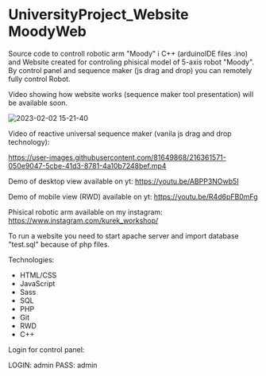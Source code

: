 ﻿# UniversityProject_Website MoodyWeb
 
Source code to controll robotic arm "Moody" i C++ (arduinoIDE files .ino) and Website created for controling phisical model of 5-axis robot "Moody". By control panel and sequence maker (js drag and drop) you can remotely fully control Robot. 

Video showing how website works (sequence maker tool presentation) will be available soon.

![2023-02-02 15-21-40](https://user-images.githubusercontent.com/81649868/216354596-64dfba33-ee67-4a57-b7c4-c0fbe3e744b7.gif)

Video of reactive universal sequence maker (vanila js drag and drop technology):

https://user-images.githubusercontent.com/81649868/216361571-050e9047-5cbe-41d3-8781-4a10b7248bef.mp4


Demo of desktop view available on yt:
https://youtu.be/ABPP3NOwb5I

Demo of mobile view (RWD) available on yt:
https://youtu.be/R4d6pFB0mFg

Phisical robotic arm available on my instagram:
https://www.instagram.com/kurek_workshop/

To run a website you need to start apache server and import database "test.sql" because of php files.

Technologies:
- HTML/CSS
- JavaScript
- Sass
- SQL
- PHP
- Git
- RWD
- C++

Login for control panel:

LOGIN: admin
PASS: admin
